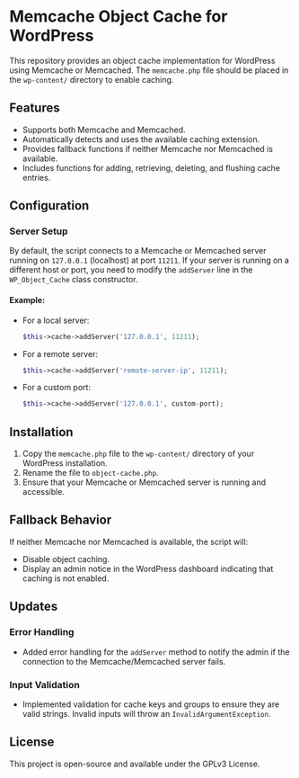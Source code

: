 # Memcache Object Cache for WordPress

This repository provides an object cache implementation for WordPress using Memcache or Memcached. The `memcache.php` file should be placed in the `wp-content/` directory to enable caching.

## Features
- Supports both Memcache and Memcached.
- Automatically detects and uses the available caching extension.
- Provides fallback functions if neither Memcache nor Memcached is available.
- Includes functions for adding, retrieving, deleting, and flushing cache entries.

## Configuration

### Server Setup
By default, the script connects to a Memcache or Memcached server running on `127.0.0.1` (localhost) at port `11211`. If your server is running on a different host or port, you need to modify the `addServer` line in the `WP_Object_Cache` class constructor.

#### Example:
- For a local server:
  ```php
  $this->cache->addServer('127.0.0.1', 11211);
  ```
- For a remote server:
  ```php
  $this->cache->addServer('remote-server-ip', 11211);
  ```
- For a custom port:
  ```php
  $this->cache->addServer('127.0.0.1', custom-port);
  ```

## Installation
1. Copy the `memcache.php` file to the `wp-content/` directory of your WordPress installation.
2. Rename the file to `object-cache.php`.
3. Ensure that your Memcache or Memcached server is running and accessible.

## Fallback Behavior
If neither Memcache nor Memcached is available, the script will:
- Disable object caching.
- Display an admin notice in the WordPress dashboard indicating that caching is not enabled.

## Updates

### Error Handling
- Added error handling for the `addServer` method to notify the admin if the connection to the Memcache/Memcached server fails.

### Input Validation
- Implemented validation for cache keys and groups to ensure they are valid strings. Invalid inputs will throw an `InvalidArgumentException`.

## License
This project is open-source and available under the GPLv3 License.
